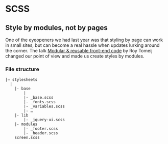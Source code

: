 # SCSS

## Style by modules, not by pages

One of the eyeopeners we had last year was that styling by page can work in small sites, but can become a real hassle when updates lurking around the corner. The talk [Modular & reusable front-end code](http://youtu.be/T6-75HdADc8) by Roy Tomeij changed our point of view and made us create styles by modules.

### File structure

```
|– stylesheets
  |
	|- base
		|
		|- _base.scss
		|- _fonts.scss
		|- _variables.scss
		|- …
	|- lib
		|- _jquery-ui.scss
	|- modules
		|- _footer.scss
		|- _header.scss
	screen.scss
```



